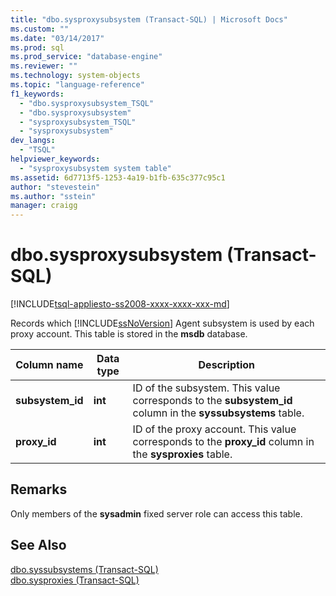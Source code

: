 ```yaml
---
title: "dbo.sysproxysubsystem (Transact-SQL) | Microsoft Docs"
ms.custom: ""
ms.date: "03/14/2017"
ms.prod: sql
ms.prod_service: "database-engine"
ms.reviewer: ""
ms.technology: system-objects
ms.topic: "language-reference"
f1_keywords: 
  - "dbo.sysproxysubsystem_TSQL"
  - "dbo.sysproxysubsystem"
  - "sysproxysubsystem_TSQL"
  - "sysproxysubsystem"
dev_langs: 
  - "TSQL"
helpviewer_keywords: 
  - "sysproxysubsystem system table"
ms.assetid: 6d7713f5-1253-4a19-b1fb-635c377c95c1
author: "stevestein"
ms.author: "sstein"
manager: craigg
---
```

# dbo.sysproxysubsystem (Transact-SQL)
[!INCLUDE[tsql-appliesto-ss2008-xxxx-xxxx-xxx-md](../../includes/tsql-appliesto-ss2008-xxxx-xxxx-xxx-md.md)]

  Records which [!INCLUDE[ssNoVersion](../../includes/ssnoversion-md.md)] Agent subsystem is used by each proxy account. This table is stored in the **msdb** database.  
  
|Column name|Data type|Description|  
|-----------------|---------------|-----------------|  
|**subsystem_id**|**int**|ID of the subsystem. This value corresponds to the **subsystem_id** column in the **syssubsystems** table.|  
|**proxy_id**|**int**|ID of the proxy account. This value corresponds to the **proxy_id** column in the **sysproxies** table.|  
  
## Remarks  
 Only members of the **sysadmin** fixed server role can access this table.  
  
## See Also  
 [dbo.syssubsystems &#40;Transact-SQL&#41;](../../relational-databases/system-tables/dbo-syssubsystems-transact-sql.md)   
 [dbo.sysproxies &#40;Transact-SQL&#41;](../../relational-databases/system-tables/dbo-sysproxies-transact-sql.md)  
  
  
